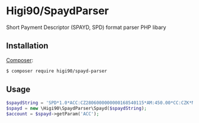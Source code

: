 Higi90/SpaydParser
======
Short Payment Descriptor (SPAYD, SPD) format parser PHP libary

Installation
------------

[Composer](http://getcomposer.org/):

```sh
$ composer require higi90/spayd-parser
```


Usage
------------

```php
$spaydString = 'SPD*1.0*ACC:CZ2806000000000168540115*AM:450.00*CC:CZK*MSG:PLATBA ZA ZBOZI*X-VS:1234567890';
$spayd = new \Higi90\SpaydParser\Spayd($spaydString);
$account = $spayd->getParam('ACC');
```